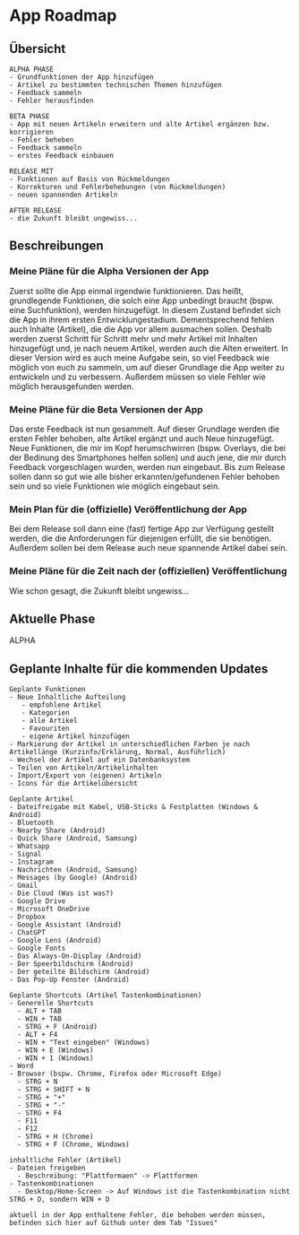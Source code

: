 # App Roadmap
## Übersicht

    ALPHA PHASE
    - Grundfunktionen der App hinzufügen
    - Artikel zu bestimmten technischen Themen hinzufügen
    - Feedback sammeln
    - Fehler herausfinden
    
    BETA PHASE
    - App mit neuen Artikeln erweitern und alte Artikel ergänzen bzw. korrigieren
    - Fehler beheben
    - Feedback sammeln
    - erstes Feedback einbauen
    
    RELEASE MIT
    - Funktionen auf Basis von Rückmeldungen
    - Korrekturen und Fehlerbehebungen (von Rückmeldungen)
    - neuen spannenden Artikeln
    
    AFTER RELEASE
    - die Zukunft bleibt ungewiss...


## Beschreibungen
### Meine Pläne für die Alpha Versionen der App
Zuerst sollte die App einmal irgendwie funktionieren. Das heißt, grundlegende Funktionen, die solch eine App unbedingt braucht (bspw. eine Suchfunktion), werden hinzugefügt.
In diesem Zustand befindet sich die App in ihrem ersten Entwicklungestadium. Dementsprechend fehlen auch Inhalte (Artikel), die die App vor allem ausmachen sollen.
Deshalb werden zuerst Schritt für Schritt mehr und mehr Artikel mit Inhalten hinzugefügt und, je nach neuem Artikel, werden auch die Alten erweitert.
In dieser Version wird es auch meine Aufgabe sein, so viel Feedback wie möglich von euch zu sammeln, um auf dieser Grundlage die App weiter zu entwickeln und zu verbessern.
Außerdem müssen so viele Fehler wie möglich herausgefunden werden.

### Meine Pläne für die Beta Versionen der App
Das erste Feedback ist nun gesammelt. Auf dieser Grundlage werden die ersten Fehler behoben, alte Artikel ergänzt und auch Neue hinzugefügt.
Neue Funktionen, die mir im Kopf herumschwirren (bspw. Overlays, die bei der Bedinung des Smartphones helfen sollen) und auch jene, die mir durch Feedback vorgeschlagen wurden, werden nun eingebaut.
Bis zum Release sollen dann so gut wie alle bisher erkannten/gefundenen Fehler behoben sein und so viele Funktionen wie möglich eingebaut sein.

### Mein Plan für die (offizielle) Veröffentlichung der App
Bei dem Release soll dann eine (fast) fertige App zur Verfügung gestellt werden, die die Anforderungen für diejenigen erfüllt, die sie benötigen.
Außerdem sollen bei dem Release auch neue spannende Artikel dabei sein.

### Meine Pläne für die Zeit nach der (offiziellen) Veröffentlichung
Wie schon gesagt, die Zukunft bleibt ungewiss...

## Aktuelle Phase
ALPHA

## Geplante Inhalte für die kommenden Updates
    
    Geplante Funktionen
    - Neue Inhaltliche Aufteilung
       - empfohlene Artikel
       - Kategorien
       - alle Artikel
       - Favouriten
       - eigene Artikel hinzufügen
    - Markierung der Artikel in unterschiedlichen Farben je nach Artikellänge (Kurzinfo/Erklärung, Normal, Ausführlich)
    - Wechsel der Artikel auf ein Datenbanksystem
    - Teilen von Artikeln/Artikelinhalten
    - Import/Export von (eigenen) Artikeln
    - Icons für die Artikelübersicht
    
    Geplante Artikel
    - Dateifreigabe mit Kabel, USB-Sticks & Festplatten (Windows & Android)
    - Bluetooth
    - Nearby Share (Android)
    - Quick Share (Android, Samsung)
    - Whatsapp
    - Signal
    - Instagram
    - Nachrichten (Android, Samsung)
    - Messages (by Google) (Android)
    - Gmail
    - Die Cloud (Was ist was?)
    - Google Drive
    - Microsoft OneDrive
    - Dropbox
    - Google Assistant (Android)
    - ChatGPT
    - Google Lens (Android)
    - Google Fonts
    - Das Always-On-Display (Android)
    - Der Speerbildschirm (Android)
    - Der geteilte Bildschirm (Android)
    - Das Pop-Up Fenster (Android)

    Geplante Shortcuts (Artikel Tastenkombinationen)
    - Generelle Shortcuts
      - ALT + TAB
      - WIN + TAB
      - STRG + F (Android)
      - ALT + F4
      - WIN + "Text eingeben" (Windows)
      - WIN + E (Windows)
      - WIN + 1 (Windows)
    - Word
    - Browser (bspw. Chrome, Firefox oder Microsoft Edge)
      - STRG + N
      - STRG + SHIFT + N
      - STRG + "+"
      - STRG + "-"
      - STRG + F4
      - F11
      - F12
      - STRG + H (Chrome)
      - STRG + F (Chrome, Windows)

    inhaltliche Fehler (Artikel)
    - Dateien freigeben
      - Beschreibung: "Plattformaen" -> Plattformen
    - Tastenkombinationen
      - Desktop/Home-Screen -> Auf Windows ist die Tastenkombination nicht STRG + D, sondern WIN + D

    aktuell in der App enthaltene Fehler, die behoben werden müssen, befinden sich hier auf Github unter dem Tab "Issues"
